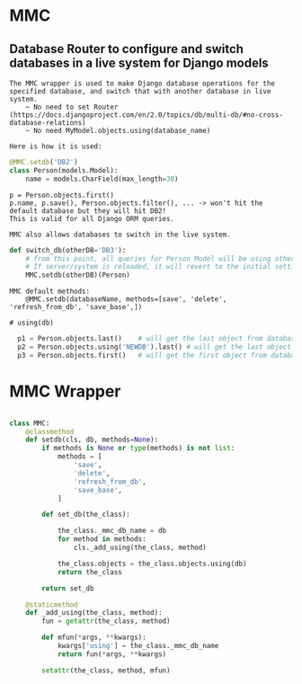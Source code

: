 # MMC
## Database Router to configure and switch databases in a live system for Django models


    The MMC wrapper is used to make Django database operations for the specified database, and switch that with another database in live system.
        ~ No need to set Router (https://docs.djangoproject.com/en/2.0/topics/db/multi-db/#no-cross-database-relations)
        ~ No need MyModel.objects.using(database_name)
    
    Here is how it is used:

```python
@MMC.setdb('DB2')
class Person(models.Model):
    name = models.CharField(max_length=30)
```

    p = Person.objects.first()
    p.name, p.save(), Person.objects.filter(), ... -> won't hit the default database but they will hit DB2!
    This is valid for all Django ORM queries.

    MMC also allows databases to switch in the live system.
```python
def switch_db(otherDB='DB3'):
    # from this point, all queries for Person Model will be using otherDB
    # If server/system is reloaded, it will revert to the initial settings.
    MMC.setdb(otherDB)(Person)
```
    
    MMC default methods: 
        @MMC.setdb(databaseName, methods=[save', 'delete', 'refresh_from_db', 'save_base',])
    
    # using(db)
```python
  p1 = Person.objects.last()    # will get the last object from database 'DB2'
  p2 = Person.objects.using('NEWDB').last() # will get the last object from database 'NEWDB'
  p3 = Person.objects.first()   # will get the first object from database 'DB2' again.
```

# MMC Wrapper

```python

class MMC:
    @classmethod
    def setdb(cls, db, methods=None):
        if methods is None or type(methods) is not list:
            methods = [
                'save',
                'delete',
                'refresh_from_db',
                'save_base',
            ]

        def set_db(the_class):

            the_class._mmc_db_name = db
            for method in methods:
                cls._add_using(the_class, method)

            the_class.objects = the_class.objects.using(db)
            return the_class

        return set_db

    @staticmethod
    def _add_using(the_class, method):
        fun = getattr(the_class, method)

        def mfun(*args, **kwargs):
            kwargs['using'] = the_class._mmc_db_name
            return fun(*args, **kwargs)

        setattr(the_class, method, mfun)

```
